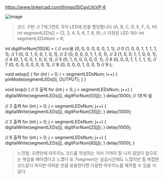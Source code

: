 https://www.tinkercad.com/things/l5iCgyLVcVP-6

![image](https://github.com/sejongsmarcle/2024_Spring_SMARCLE_Snaegi_Study/assets/107081324/ecef4532-bcf0-4346-84e4-b0f82a886958)

> 코드 구현:
// 7세그먼트 각각 LED에 핀을 할당합니다 {A, B, C, D, E, F, G, H}
int segmentLEDs[] = {2, 3, 4, 5, 6, 7, 8, 9};
// 지정된 LED 개수
int segmentLEDsNum = 8;

int digitForNum[10][8] = { // vcc용
  {0, 0, 0, 0, 0, 0, 1, 1}, // 0
  {1, 0, 0, 1, 1, 1, 1, 1}, // 1
  {0, 0, 1, 0, 0, 1, 0, 1}, // 2
  {0, 0, 0, 0, 1, 1, 0, 1}, // 3
  {1, 0, 0, 1, 1, 0, 0, 1}, // 4
  {0, 1, 0, 0, 1, 0, 0, 1}, // 5
  {0, 1, 0, 0, 0, 0, 0, 1}, // 6
  {0, 0, 0, 1, 1, 1, 1, 1}, // 7
  {0, 0, 0, 0, 0, 0, 0, 1}, // 8
  {0, 0, 0, 0, 1, 0, 0, 1}  // 9
};

void setup() {
  for (int i = 0; i < segmentLEDsNum; i++) {
    pinMode(segmentLEDs[i], OUTPUT);
  }
}

void loop() {
  // 0 출력
  for (int j = 0; j < segmentLEDsNum; j++) { 
    digitalWrite(segmentLEDs[j], digitForNum[0][j]);
  }
  delay(1000); // 1초씩 쉼

  // 3 출력
  for (int j = 0; j < segmentLEDsNum; j++) { 
    digitalWrite(segmentLEDs[j], digitForNum[3][j]);
  }
  delay(1000);

  // 2 출력
  for (int j = 0; j < segmentLEDsNum; j++) { 
    digitalWrite(segmentLEDs[j], digitForNum[2][j]);
  }
  delay(1000);

  // 6 출력
  for (int j = 0; j < segmentLEDsNum; j++) { 
    digitalWrite(segmentLEDs[j], digitForNum[6][j]);
  }
  delay(1000);
}

> 느낀점: 오랜만에 아두이노 코드를 작성하는 거라 기억이 잘 나지 않았다 앞으로는 복습을 해야겠다고 느꼈다 또 7segment는 실습시간에도 느꼈지만 참 복잡한 코드같다 하지만 어려운 만큼 응용한다면 다양한 아두이노를 제작할 수 있을 거 같다 
